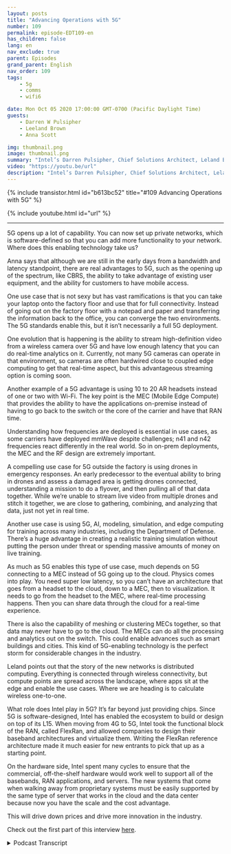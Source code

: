 ```yaml
---
layout: posts
title: "Advancing Operations with 5G"
number: 109
permalink: episode-EDT109-en
has_children: false
lang: en
nav_exclude: true
parent: Episodes
grand_parent: English
nav_order: 109
tags:
    - 5g
    - comms
    - wifi6

date: Mon Oct 05 2020 17:00:00 GMT-0700 (Pacific Daylight Time)
guests:
    - Darren W Pulsipher
    - Leeland Brown
    - Anna Scott

img: thumbnail.png
image: thumbnail.png
summary: "Intel’s Darren Pulsipher, Chief Solutions Architect, Leland Brown, Principal Engineer: Technical Director of Advanced Communications, and Dr. Anna Scott, Chief Edge Architect for Public Sector, talk about the history of advanced comms and future use cases with 5G. Part two of two."
video: "https://youtu.be/url"
description: "Intel’s Darren Pulsipher, Chief Solutions Architect, Leland Brown, Principal Engineer: Technical Director of Advanced Communications, and Dr. Anna Scott, Chief Edge Architect for Public Sector, talk about the history of advanced comms and future use cases with 5G. Part two of two."
---
```


<div>
{% include transistor.html id="b613bc52" title="#109 Advancing Operations with 5G" %}

{% include youtube.html id="url" %}
</div>

---

5G opens up a lot of capability. You can now set up private networks, which is software-defined so that you can add more functionality to your network. Where does this enabling technology take us?

Anna says that although we are still in the early days from a bandwidth and latency standpoint, there are real advantages to 5G, such as the opening up of the spectrum, like CBRS, the ability to take advantage of existing user equipment, and the ability for customers to have mobile access.

One use case that is not sexy but has vast ramifications is that you can take your laptop onto the factory floor and use that for full connectivity. Instead of going out on the factory floor with a notepad and paper and transferring the information back to the office, you can converge the two environments. The 5G standards enable this, but it isn’t necessarily a full 5G deployment.

One evolution that is happening is the ability to stream high-definition video from a wireless camera over 5G and have low enough latency that you can do real-time analytics on it. Currently, not many 5G cameras can operate in that environment, so cameras are often hardwired close to coupled edge computing to get that real-time aspect, but this advantageous streaming option is coming soon.

Another example of a 5G advantage is using 10 to 20 AR headsets instead of one or two with Wi-Fi. The key point is the MEC (Mobile Edge Compute) that provides the ability to have the applications on-premise instead of having to go back to the switch or the core of the carrier and have that RAN time.

Understanding how frequencies are deployed is essential in use cases, as some carriers have deployed mmWave despite challenges; n41 and n42 frequencies react differently in the real world. So in on-prem deployments, the MEC and the RF design are extremely important.

A compelling use case for 5G outside the factory is using drones in emergency responses. An early predecessor to the eventual ability to bring in drones and assess a damaged area is getting drones connected, understanding a mission to do a flyover, and then pulling all of that data together. While we’re unable to stream live video from multiple drones and stitch it together, we are close to gathering, combining, and analyzing that data, just not yet in real time.

Another use case is using 5G, AI, modeling, simulation, and edge computing for training across many industries, including the Department of Defense. There’s a huge advantage in creating a realistic training simulation without putting the person under threat or spending massive amounts of money on live training.

As much as 5G enables this type of use case, much depends on 5G connecting to a MEC instead of 5G going up to the cloud. Physics comes into play. You need super low latency, so you can’t have an architecture that goes from a headset to the cloud, down to a MEC, then to visualization. It needs to go from the headset to the MEC, where real-time processing happens. Then you can share data through the cloud for a real-time experience.

There is also the capability of meshing or clustering MECs together, so that data may never have to go to the cloud. The MECs can do all the processing and analytics out on the switch. This could enable advances such as smart buildings and cities. This kind of 5G-enabling technology is the perfect storm for considerable changes in the industry.

Leland points out that the story of the new networks is distributed computing. Everything is connected through wireless connectivity, but compute points are spread across the landscape, where apps sit at the edge and enable the use cases. Where we are heading is to calculate wireless one-to-one.

What role does Intel play in 5G? It’s far beyond just providing chips. Since 5G is software-designed, Intel has enabled the ecosystem to build or design on top of its L15. When moving from 4G to 5G, Intel took the functional block of the RAN, called FlexRan, and allowed companies to design their baseband architectures and virtualize them. Writing the FlexRan reference architecture made it much easier for new entrants to pick that up as a starting point.

On the hardware side, Intel spent many cycles to ensure that the commercial, off-the-shelf hardware would work well to support all of the basebands, RAN applications, and servers. The new systems that come when walking away from proprietary systems must be easily supported by the same type of server that works in the cloud and the data center because now you have the scale and the cost advantage.

This will drive down prices and drive more innovation in the industry. 

Check out the first part of this interview [here](episode-EDT108).



<details>
<summary> Podcast Transcript </summary>

<p></p>

</details>
